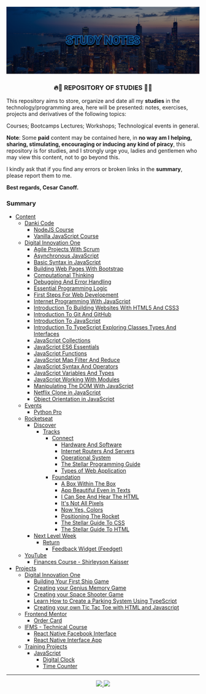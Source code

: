 ![HeroBanner]('./../images/HeroBanner.png)

<div align="center">
  <h3>🔥📘 REPOSITORY OF STUDIES 📘🔥</h3>
</div>

This repository aims to store, organize and date all my **studies** in the technology/programming area, here will be presented: notes, exercises, projects and derivatives of the following topics:

Courses;
Bootcamps
Lectures;
Workshops;
Technological events in general.

**Note**: Some **paid** content may be contained here, in **no way am I helping, sharing, stimulating, encouraging or inducing any kind of piracy**, this repository is for studies, and I strongly urge you, ladies and gentlemen who may view this content, not to go beyond this.

I kindly ask that if you find any errors or broken links in the **summary**, please report them to me.

**Best regards, Cesar Canoff.**

### Summary
- <a href="./content">Content</a>
  - <a href="./content/danki-code">Danki Code</a>
    - <a href="./content/danki-code/node-js-course">NodeJS Course</a>
    - <a href="./content/danki-code/vanilla-javascript-course">Vanilla JavaScript Course</a>
  - <a href="./content/digital-innovation-one">Digital Innovation One</a>
    - <a href="./content/digital-innovation-one/agile-projects-with-scrum">Agile Projects With Scrum</a>
    - <a href="./content/digital-innovation-one/asynchronous-javascript">Asynchronous JavaScript</a>
    - <a href="./content/digital-innovation-one/basic-syntax-in-javascript">Basic Syntax in JavaScript</a>
    - <a href="./content/digital-innovation-one/building-web-pages-with-bootstrap">Building Web Pages With Bootstrap</a>
    - <a href="./content/digital-innovation-one/computational-thinking">Computational Thinking</a>
    - <a href="./content/digital-innovation-one/debugging-and-error-handling">Debugging And Error Handling</a>
    - <a href="./content/digital-innovation-one/essential-programming-logic">Essential Programming Logic</a>
    - <a href="./content/digital-innovation-one/first-steps-for-web-development">First Steps For Web Development</a>
    - <a href="./content/digital-innovation-one/internet-programming-with-javascript">Internet Programming With JavaScript</a>
    - <a href="./content/digital-innovation-one/introduction-to-building-websites-with-html5-and-css3">Introduction To Building Websites With HTML5 And CSS3</a>
    - <a href="./content/digital-innovation-one/introduction-to-git-and-gitHub">Introduction To Git And GitHub</a>
    - <a href="./content/digital-innovation-one/introduction-to-javascript">Introduction To JavaScript</a>
    - <a href="./content/digital-innovation-one/introduction-to-typescript-exploring-classes-types-and-interfaces">Introduction To TypeScript Exploring Classes Types And Interfaces</a>
    - <a href="./content/digital-innovation-one/javascript-collections">JavaScript Collections</a>
    - <a href="./content/digital-innovation-one/javascript-es6-essential">JavaScript ES6 Essentials</a>
    - <a href="./content/digital-innovation-one/javascript-functions">JavaScript Functions</a>
    - <a href="./content/digital-innovation-one/javascript-map-filter-and-reduce">JavaScript Map Filter And Reduce</a>
    - <a href="./content/digital-innovation-one/javascript-syntax-and-operators">JavaScript Syntax And Operators</a>
    - <a href="./content/digital-innovation-one/javascript-variables-and-types">JavaScript Variables And Types</a>
    - <a href="./content/digital-innovation-one/javascript-working-with-modules-in-javascript">JavaScript Working With Modules</a>
    - <a href="./content/digital-innovation-one/manipulating-the-dom-with-javascript">Manipulating The DOM With JavaScript</a>
    - <a href="./content/digital-innovation-one/netflix-clone">Netflix Clone in JavaScript</a>
    - <a href="./content/digital-innovation-one/object-orientation-in-javascript">Object Orientation in JavaScript</a>
  - <a href="./content/events">Events</a>
    - <a href="./content/events/python-pro">Python Pro</a>
  - <a href="./content/rocketseat">Rocketseat</a>
    - <a href="./content/rocketseat/discover">Discover</a>
      - <a href="./content/rocketseat/discover/tracks">Tracks</a>
        - <a href="./content/rocketseat/discover/tracks/connect">Connect</a>
          - <a href="./content/rocketseat/discover/tracks/connect/hardware-and-software">Hardware And Software</a>
          - <a href="./content/rocketseat/discover/tracks/connect/internet-routers-and-servers">Internet Routers And Servers</a>
          - <a href="./content/rocketseat/discover/tracks/connect/operational-system">Operational System</a>
          - <a href="./content/rocketseat/discover/tracks/connect/the-stellar-programming-guide">The Stellar Programming Guide</a>
          - <a href="./content/rocketseat/discover/tracks/connect/types-of-web-application">Types of Web Application</a>
        - <a href="./content/rocketseat/discover/tracks/foundation">Foundation</a>
          - <a href="./content/rocketseat/discover/tracks/foundation/a-box-within-the-box">A Box Within The Box</a>
          - <a href="./content/rocketseat/discover/tracks/foundation/app-beautiful-even-in-texts">App Beautiful Even in Texts</a>
          - <a href="./content/rocketseat/discover/tracks/foundation/i-can-see-and-hear-the-html">I Can See And Hear The HTML</a>
          - <a href="./content/rocketseat/discover/tracks/foundation/it-is-not-all-pixels">It's Not All Pixels</a>
          - <a href="./content/rocketseat/discover/tracks/foundation/now-yes-colors">Now Yes, Colors</a>
          - <a href="./content/rocketseat/discover/tracks/foundation/positioning-the-rocket">Positioning The Rocket</a>
          - <a href="./content/rocketseat/discover/tracks/foundation/the-stellar-guide-to-css">The Stellar Guide To CSS</a>
          - <a href="./content/rocketseat/discover/tracks/foundation/the-stellar-guide-to-html">The Stellar Guide To HTML</a>
    - <a href="./content/rocketseat/next-level-week">Next Level Week</a>
      - <a href="./content/rocketseat/next-level-week/return">Return</a>
        - <a href="./content/rocketseat/next-level-week/return/feedback-widget">Feedback Widget (Feedget)</a>
  - <a href="./content/youtube">YouTube</a>
    - <a href="./content/youtube/finances-course-shirleyson-kaisser">Finances Course - Shirleyson Kaisser</a>
- <a href="./projects">Projects</a>
  - <a href="./projects/digital-innovation-one">Digital Innovation One</a>
    - <a href="./projects/digital-innovation-one/building-your-first-ship-game">Building Your First Ship Game</a>
    - <a href="./projects/digital-innovation-one/creating-your-genius-memory-game">Creating your Genius Memory Game</a>
    - <a href="./projects/digital-innovation-one/creating-your-space-shooter-game">Creating your Space Shooter Game</a>
    - <a href="./projects/digital-innovation-one/learn-how-to-create-a-parking-system-using-typescript">Learn How to Create a Parking System Using TypeScript</a>
    - <a href="./projects/digital-innovation-one/creating-your-own-tic-tac-toe-with-html-and-javascript">Creating your own Tic Tac Toe with HTML and Javascript</a>
  - <a href="./projects//frontend-mentor">Frontend Mentor</a>
    - <a href="./projects/frontend-mentor/card-order">Order Card</a>
  - <a href="./projects/ifms-technical-course">IFMS - Technical Course</a>
    - <a href="./projects/ifms-technical-course/react-native-facebook-interface">React Native Facebook Interface</a>
    - <a href="./projects/ifms-technical-course/react-native-interface-app">React Native Interface App</a>
   - <a href="./projects/training-projects">Training Projects</a>
     - <a href="./projects/training-projects/javascript">JavaScript</a>
       - <a href="./projects/training-projects/javascript/digital-clock">Digital Clock</a>
       - <a href="./projects/training-projects/javascript/time-counter">Time Counter</a>

<hr />

<div align="center">
  <a target="_blank" href="https://api.whatsapp.com/send?phone=5567998847151">
    <img src="https://img.shields.io/badge/WhatsApp-05122A?style=for-the-badge&logo=whatsapp&logoColor=25D366" /> 
  </a>
  <a target="_blank" href="mailto:canoff.cesar@gmail.com">
    <img src="https://img.shields.io/badge/Gmail-05122A?style=for-the-badge&logo=gmail&logoColor=D14836" /> 
  </a>
</div>
